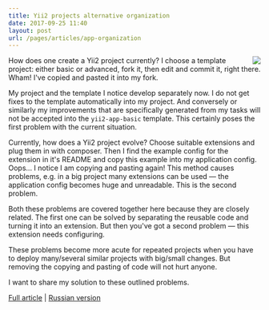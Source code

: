 ```yaml
---
title: Yii2 projects alternative organization
date: 2017-09-25 11:40
layout: post
url: /pages/articles/app-organization
---
```


<img src="https://cdn.hiqdev.com/hiqdev/3dpuzzle.png" align="right"/>

How does one create a Yii2 project currently? I choose a template project: either basic or advanced, fork it, then edit and commit it, right there. Wham! I've copied and pasted it into my fork.

My project and the template I notice develop separately now. I do not get fixes to the template automatically into my project. And conversely or similarly my improvements that are specifically generated from my tasks will not be accepted into the `yii2-app-basic` template. This certainly poses the first problem with the current situation.

Currently, how does a  Yii2 project evolve? Choose suitable extensions and plug them in with composer. Then I find the example config for the extension in it's README and copy this example into my application config. Oops... I notice I am copying and pasting again! This method causes problems, e.g. in a big project many extensions can be used &mdash; the application config becomes huge and unreadable. This is the second problem.

Both these problems are covered together here because they are closely related. The first one can be solved by separating the reusable code and turning it into an extension. But then you've got a second problem &mdash; this extension needs configuring.

These problems become more acute for repeated projects when you have to deploy many/several similar projects with big/small changes. But removing the copying and pasting of code will not hurt anyone.

I want to share my solution to these outlined problems.

[Full article] | [Russian version]

[Full article]: /pages/articles/app-organization
[Russian version]: https://habrahabr.ru/post/329286/
